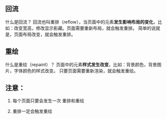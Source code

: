 ## 回流

什么是回流？ 回流也叫重排（reflow），当页面中的元素**发生影响布局的变化**，比如：改变宽高，修改显示影藏。页面需要重新布局，就会触发重排。 简单的说就是，页面布局改变，就会触发重排。



## 重绘

什么是重绘（repaint）？ 页面中的元素**样式发生改变**，比如：背景颜色，背景图片，字体颜色的样式改变。 只要页面需要重新渲染，就会触发重绘。



## 注意： 

1. 每个页面只要会发生一次 重排和重绘

2. 重排一定会触发重绘
